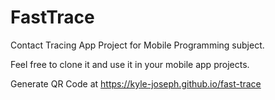 # FastTrace

Contact Tracing App Project for Mobile Programming subject.

Feel free to clone it and use it in your mobile app projects.

Generate QR Code at https://kyle-joseph.github.io/fast-trace
